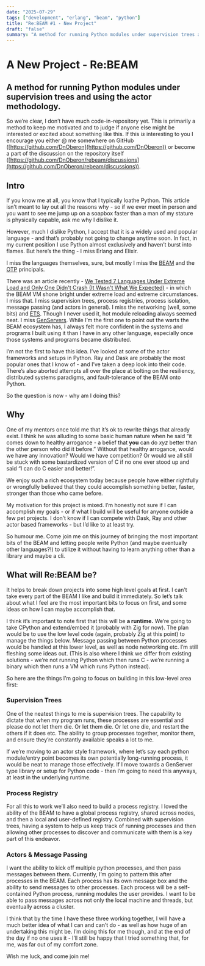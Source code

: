 ```yaml
---
date: "2025-07-29"
tags: ["development", "erlang", "beam", "python"]
title: "Re:BEAM #1 - New Project"
draft: "false"
summary: "A method for running Python modules under supervision trees and using the actor methodology."
---
```


# A New Project - Re:BEAM

## A method for running Python modules under supervision trees and using the actor methodology.

So we’re clear, I don’t have much code-in-repository yet. This is primarily a method to keep me motivated and to judge if anyone else might be interested or excited about something like this. If this *is* interesting to you I encourage you either @ me somewhere on GitHub ([https://github.com/DnOberon](https://github.com/DnOberon)) or become a part of the discussion on the repository itself ([https://github.com/DnOberon/rebeam/discussions](https://github.com/DnOberon/rebeam/discussions)).

## Intro

If you know me at all, you know that I typically loathe Python. This article isn’t meant to lay out all the reasons why \- so if we ever meet in person and you want to see me jump up on a soapbox faster than a man of my stature is physically capable, ask me why I dislike it.

However, much I dislike Python, I accept that it is a widely used and popular language \- and that’s probably not going to change anytime soon. In fact, in my current position I use Python almost exclusively and haven’t burst into flames. But here’s the thing \- I miss Erlang and Elixir.

I miss the languages themselves, sure,  but mostly I miss the [BEAM](https://en.wikipedia.org/wiki/BEAM_\(Erlang_virtual_machine\)) and the [OTP](https://www.erlang.org/doc/system/design_principles.html) principals.

There was an article recently \- [We Tested 7 Languages Under Extreme Load and Only One Didn't Crash (It Wasn't What We Expected)](https://freedium.cfd/https://medium.com/@codeperfect/we-tested-7-languages-under-extreme-load-and-only-one-didnt-crash-it-wasn-t-what-we-expected-67f84c79dc34) \- in which the BEAM VM shone bright under extreme load and extreme circumstances. I miss that. I miss supervision trees, process registries, process isolation, message passing (and actors in general). I miss the networking (well, some bits) and [ETS](https://www.erlang.org/doc/apps/stdlib/ets.html). Though I never used it, hot module reloading always seemed neat. I miss [GenServers](https://hexdocs.pm/elixir/1.18.4/GenServer.html). While I’m the first one to point out the warts the BEAM ecosystem has, I always felt more confident in the systems and programs I built using it than I have in any other language, especially once those systems and programs became distributed.

I’m not the first to have this idea. I’ve looked at some of the actor frameworks and setups in Python. Ray and Dask are probably the most popular ones that I know of \- and I’ve taken a deep look into their code. There’s also aborted attempts all over the place at bolting on the resiliency, distributed systems paradigms, and fault-tolerance of the BEAM onto Python.

So the question is now \- why am I doing this?

## Why

One of my mentors once told me that it’s ok to rewrite things that already exist. I think he was alluding to some basic human nature when he said “it comes down to healthy arrogance \- a belief that **you** can do *xyz* better than the other person who did it before.” Without that healthy arrogance, would we have any innovation? Would we have competition? Or would we all still be stuck with some bastardized version of C if no one ever stood up and said “I can do C easier and better\!”.

We enjoy such a rich ecosystem today because people have either rightfully or wrongfully believed that they could accomplish something better, faster, stronger than those who came before.

My motivation for this project is mixed. I’m honestly not sure if I can accomplish my goals \- or if what I build will be useful for anyone outside a few pet projects. I don’t know if I can compete with Dask, Ray and other actor based frameworks \- but I’d like to at least try.

So humour me. Come join me on this journey of bringing the most important bits of the BEAM and letting people write Python (and maybe eventually other languages?\!) to utilize it without having to learn anything other than a library and maybe a cli.

## What will Re:BEAM be?

It helps to break down projects into some high level goals at first. I can’t take every part of the BEAM I like and build it immediately. So let’s talk about what I feel are the most important bits to focus on first, and some ideas on how I can maybe accomplish that.

I think it’s important to note first that this will be **a runtime.** We’re going to take CPython and extend/embed it (probably with Zig for now). The plan would be to use the low level code (again, probably Zig at this point) to manage the things below. Message passing between Python processes would be handled at this lower level, as well as node networking etc. I’m still fleshing some ideas out. (This is also where I think we differ from existing solutions \- we’re not running Python which then runs C \- we’re running a binary which then runs a VM which runs Python instead).

So here are the things I’m going to focus on building in this low-level area first:

### Supervision Trees

One of the neatest things to me is supervision trees. The capability to dictate that when my program runs, these processes are essential and please do not let them die. Or let them die. Or let one die, and restart the others if it does etc. The ability to group processes together, monitor them, and ensure they’re constantly available speaks a lot to me.

If we’re moving to an actor style framework, where let’s say each python module/entry point becomes its own potentially long-running process, it would be neat to manage those effectively. If I move towards a GenServer type library or setup for Python code \- then I’m going to need this anyways, at least in the underlying runtime.

### Process Registry

For all this to work we’ll also need to build a process registry. I loved the ability of the BEAM to have a global process registry, shared across nodes, and then a local and user-defined registry. Combined with supervision trees, having a system to help us keep track of running processes and then allowing other processes to discover and communicate with them is a key part of this endeavor.

### Actors & Message Passing

I want the ability to kick off multiple python processes, and then pass messages between them. Currently, I’m going to pattern this after processes in the BEAM. Each process has its own message box and the ability to send messages to other processes. Each process will be a self-contained Python process, running modules the user provides. I want to be able to pass messages across not only the local machine and threads, but eventually across a cluster.

I think that by the time I have these three working together, I will have a much better idea of what I can and can’t do \- as well as how huge of an undertaking this might be. I’m doing this for me though, and at the end of the day if no one uses it \- I’ll still be happy that I tried something that, for me, was far out of my comfort zone.

Wish me luck, and come join me\!
